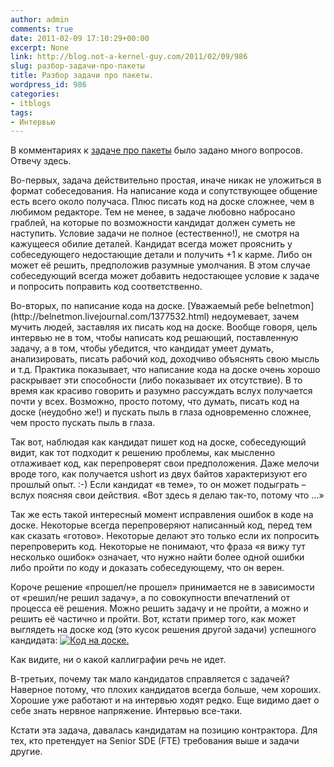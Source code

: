 ```yaml
---
author: admin
comments: true
date: 2011-02-09 17:10:29+00:00
excerpt: None
link: http://blog.not-a-kernel-guy.com/2011/02/09/986
slug: разбор-задачи-про-пакеты
title: Разбор задачи про пакеты.
wordpress_id: 986
categories:
- itblogs
tags:
- Интервью
---
```


В комментариях к [задаче про пакеты](http://blog.not-a-kernel-guy.com/2011/02/08/980) было задано много вопросов. Отвечу здесь.

Во-первых, задача действительно простая, иначе никак не уложиться в формат собеседования. На написание кода и сопутствующее общение есть всего около получаса. Плюс писать код на доске сложнее, чем в любимом редакторе. Тем не менее, в задаче любовно набросано граблей, на которые по возможности кандидат должен суметь не наступить. Условие задачи не полное (естественно!), не смотря на кажущееся обилие деталей. Кандидат всегда может прояснить у собеседующего недостающие детали и получить +1 к карме. Либо он может её решить, предположив разумные умолчания. В этом случае собеседующий всегда может добавить недостающее условие к задаче и попросить поправить код соответственно.

<!-- more -->Во-вторых, по написание кода на доске. [Уважаемый ребе belnetmon](http://belnetmon.livejournal.com/1377532.html) недоумевает, зачем мучить людей, заставляя их писать код на доске. Вообще говоря, цель интервью не в том, чтобы написать код решающий, поставленную задачу, а в том, чтобы убедится, что кандидат умеет думать, анализировать, писать рабочий код, доходчиво объяснять свою мысль и т.д. Практика показывает, что написание кода на доске очень хорошо раскрывает эти способности (либо показывает их отсутствие). В то время как красиво говорить и разумно рассуждать вслух получается почти у всех. Возможно, просто потому, что думать, писать код на доске (неудобно же!) и пускать пыль в глаза одновременно сложнее, чем просто пускать пыль в глаза.

Так вот, наблюдая как кандидат пишет код на доске, собеседующий видит, как тот подходит к решению проблемы, как мысленно отлаживает код, как перепроверят свои предположения. Даже мелочи вроде того, как получается ushort из двух байтов характеризуют его прошлый опыт. :-) Если кандидат «в теме», то он может подыграть – вслух поясняя свои действия. «Вот здесь я делаю так-то, потому что …»

Так же есть такой интересный момент исправления ошибок в коде на доске. Некоторые всегда перепроверяют написанный код, перед тем как сказать «готово». Некоторые делают это только если их попросить перепроверить код. Некоторые не понимают, что фраза «я вижу тут несколько ошибок» означает, что нужно найти более одной ошибки либо пройти по коду и доказать собеседующему, что он верен.

Короче решение «прошел/не прошел» принимается не в зависимости от «решил/не решил задачу», а по совокупности впечатлений от процесса её решения. Можно решить задачу и не пройти, а можно и решить её частично и пройти. Вот, кстати пример того, как может выглядеть на доске код (это кусок решения другой задачи) успешного кандидата:
[![Код на доске.](http://blog.not-a-kernel-guy.com/wp-content/uploads/2011/02/2011-02-09-09.00.20.jpg)](http://blog.not-a-kernel-guy.com/wp-content/uploads/2011/02/2011-02-09-09.00.20.jpg)

Как видите, ни о какой каллиграфии речь не идет.

В-третьих, почему так мало кандидатов справляется с задачей? Наверное потому, что плохих кандидатов всегда больше, чем хороших. Хорошие уже работают и на интервью ходят редко. Еще видимо дает о себе знать нервное напряжение. Интервью все-таки. 

Кстати эта задача, давалась кандидатам на позицию контрактора. Для тех, кто претендует на Senior SDE (FTE) требования выше и задачи другие. 

